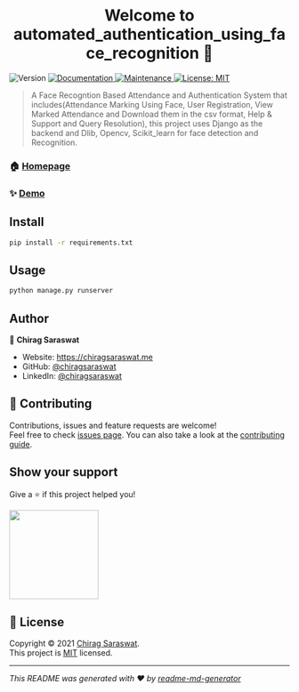 <h1 align="center">Welcome to automated_authentication_using_face_recognition 👋</h1>
<p>
  <img alt="Version" src="https://img.shields.io/badge/version-1.0.0-blue.svg?cacheSeconds=2592000" />
  <a href="https://github.com/chiragsaraswat/automated_authentication_using_face_recognition#ReadME" target="_blank">
    <img alt="Documentation" src="https://img.shields.io/badge/documentation-yes-brightgreen.svg" />
  </a>
  <a href="https://github.com/kefranabg/readme-md-generator/graphs/commit-activity" target="_blank">
    <img alt="Maintenance" src="https://img.shields.io/badge/Maintained%3F-yes-green.svg" />
  </a>
  <a href="https://github.com/chiragsaraswat/automated_authentication_using_face_recognition/LICENSE" target="_blank">
    <img alt="License: MIT" src="https://img.shields.io/github/license/chiragsaraswat/automated_authentication_using_face_recognition" />
  </a>
</p>

> A Face Recogntion Based Attendance and Authentication System that includes(Attendance Marking Using Face, User Registration, View Marked Attendance and Download them in the csv format, Help & Support and Query Resolution), this project uses Django as the backend and Dlib, Opencv, Scikit_learn for face detection and Recognition.    

### 🏠 [Homepage](https://github.com/chiragsaraswat/automated_authentication_using_face_recognition#ReadME)

### ✨ [Demo](https://github.com/chiragsaraswat/automated_authentication_using_face_recognition#ReadME)

## Install

```sh
pip install -r requirements.txt
```

## Usage

```sh
python manage.py runserver
```


## Author

👤 **Chirag Saraswat**

* Website: https://chiragsaraswat.me
* GitHub: [@chiragsaraswat](https://github.com/chiragsaraswat)
* LinkedIn: [@chiragsaraswat](https://linkedin.com/in/chiragsaraswat)

## 🤝 Contributing

Contributions, issues and feature requests are welcome!<br />Feel free to check [issues page](https://github.com/chiragsaraswat/automated_authentication_using_face_recognition/issues). You can also take a look at the [contributing guide](https://github.com/chiragsaraswat/automated_authentication_using_face_recognition/CONTRIBUTING.md).

## Show your support

Give a ⭐️ if this project helped you!

<a href="https://www.patreon.com/chiragsaraswat">
  <img src="https://c5.patreon.com/external/logo/become_a_patron_button@2x.png" width="160">
</a>

## 📝 License

Copyright © 2021 [Chirag Saraswat](https://github.com/chiragsaraswat).<br />
This project is [MIT](https://github.com/kefranabg/readme-md-generator/blob/master/LICENSE) licensed.

***
_This README was generated with ❤️ by [readme-md-generator](https://github.com/kefranabg/readme-md-generator)_
